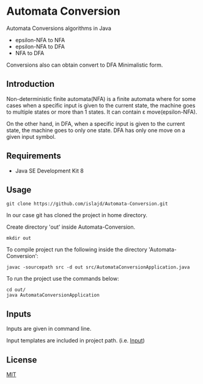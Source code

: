 # Automata Conversion
Automata Conversions algorithms in Java

- epsilon-NFA to NFA
- epsilon-NFA to DFA
- NFA to DFA 

Conversions also can obtain convert to DFA Minimalistic form.

## Introduction
Non-deterministic finite automata(NFA) is a finite automata where 
for some cases when a specific input is given to the current state, 
the machine goes to multiple states or more than 1 states. It can contain ε move(epsilon-NFA).

On the other hand, in DFA, when a 
specific input is given to the current state, the machine 
goes to only one state. DFA has only one move on a given input symbol.

## Requirements
- Java SE Development Kit 8

## Usage
```
git clone https://github.com/islajd/Automata-Conversion.git
```
In our case git has cloned the project in home directory.

Create directory 'out' inside Automata-Conversion.
```
mkdir out
```
To compile project run the following inside the directory 'Automata-Conversion':
```
javac -sourcepath src -d out src/AutomataConversionApplication.java
```
To run the project use the commands below:
```
cd out/
java AutomataConversionApplication
```
## Inputs
Inputs are given in command line.

Input templates are included in project path. (i.e. [Input](input))
## License
[MIT](LICENSE)

